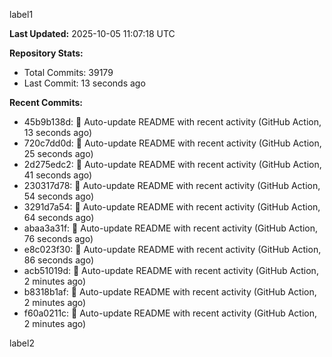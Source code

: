 
label1 
<!-- ACTIVITY_START -->
**Last Updated:** 2025-10-05 11:07:18 UTC

**Repository Stats:**
- Total Commits: 39179
- Last Commit: 13 seconds ago

**Recent Commits:**
- 45b9b138d: 🤖 Auto-update README with recent activity (GitHub Action, 13 seconds ago)
- 720c7dd0d: 🤖 Auto-update README with recent activity (GitHub Action, 25 seconds ago)
- 2d275edc2: 🤖 Auto-update README with recent activity (GitHub Action, 41 seconds ago)
- 230317d78: 🤖 Auto-update README with recent activity (GitHub Action, 54 seconds ago)
- 3291d7a54: 🤖 Auto-update README with recent activity (GitHub Action, 64 seconds ago)
- abaa3a31f: 🤖 Auto-update README with recent activity (GitHub Action, 76 seconds ago)
- e8c023f30: 🤖 Auto-update README with recent activity (GitHub Action, 86 seconds ago)
- acb51019d: 🤖 Auto-update README with recent activity (GitHub Action, 2 minutes ago)
- b8318b1af: 🤖 Auto-update README with recent activity (GitHub Action, 2 minutes ago)
- f60a0211c: 🤖 Auto-update README with recent activity (GitHub Action, 2 minutes ago)
<!-- ACTIVITY_END -->

label2
